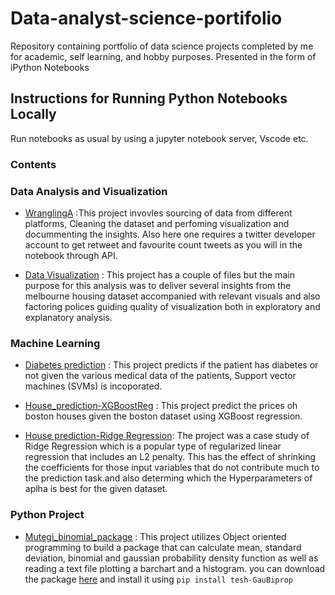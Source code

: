 # Data-analyst-science-portifolio
Repository containing portfolio of data science projects completed by me for academic, self learning, and hobby purposes. Presented in the form of iPython Notebooks

## Instructions for Running Python Notebooks Locally
Run notebooks as usual by using a jupyter notebook server, Vscode etc.

### Contents
  ### Data Analysis and Visualization
  * [WranglingA](https://mutegimk.github.io/Data-analyst-science-portifolio/-WranglingA) :This project invovles sourcing of data from different platforms, Cleaning the       dataset and perfoming visualization and docummenting the insights. Also here one requires a twitter developer account to get retweet and favourite count tweets as       you will in the notebook through API.
  
  * [Data Visualization](https://mutegimk.github.io/Data-analyst-science-portifolio/Data-Visualization) : This project has a couple of files but the main purpose for         this analysis was to deliver several insights from the melbourne housing dataset accompanied with relevant visuals and also factoring polices guiding quality of         visualization both in exploratory and explanatory analysis.
  
  ### Machine Learning
   * [Diabetes prediction](https://mutegimk.github.io/Data-analyst-science-portifolio/Diabetes-prediction) : This project predicts if the patient has diabetes or not          given the various medical data of the patients, Support vector machines (SVMs) is incoporated.
   
   * [House_prediction-XGBoostReg](https://mutegimk.github.io/Data-analyst-science-portifolio/House_prediction-XGBoostReg) : This project predict the prices oh boston        houses given the boston dataset using XGBoost regression.

  *  [House prediction-Ridge Regression](https://mutegimk.github.io/Data-analyst-science-portifolio/House-prediction-Ridge-Regression): The project was a case study of        Ridge Regression which is a popular type of regularized linear regression that includes an L2 penalty. This has the effect of shrinking the coefficients for those        input variables that do not contribute much to the prediction task.and also determing which the Hyperparameters of aplha is best for the given dataset.
  
  ### Python Project
   * [Mutegi_binomial_package](https://mutegimk.github.io/Data-analyst-science-portifolio/Mutegi_binomial_package) : This project utilizes Object oriented programming to build a package that can calculate mean, standard deviation, binomial and gaussian probability density function as well as reading a text file plotting a barchart and a histogram. you can download the package [here](https://pypi.org/project/tesh-gaubiprop/) and install it using `pip install tesh-GauBiprop`
